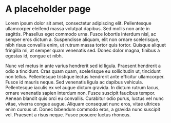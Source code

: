# A placeholder page



Lorem ipsum dolor sit amet, consectetur adipiscing elit. Pellentesque ullamcorper eleifend massa volutpat dapibus. Sed mollis non ante in sagittis. Phasellus eget commodo urna. Fusce lobortis interdum nisl, ac semper eros dictum a. Suspendisse aliquam, elit non ornare scelerisque, nibh risus convallis enim, ut rutrum massa tortor quis tortor. Quisque aliquet fringilla mi, at semper quam venenatis sed. Donec dolor magna, finibus a egestas id, congue et nibh.

Nunc vel metus in ante varius hendrerit sed id ligula. Praesent hendrerit a odio a tincidunt. Cras quam quam, scelerisque eu sollicitudin ut, tincidunt non tellus. Pellentesque tristique lectus hendrerit ante efficitur ullamcorper. Fusce id mauris neque. Sed venenatis ligula ac dapibus vehicula. Pellentesque iaculis ex vel augue dictum gravida. In dictum rutrum lacus, ornare venenatis sapien interdum non. Fusce suscipit faucibus tempor. Aenean blandit quis orci eu convallis. Curabitur odio purus, luctus vel nunc vitae, viverra congue augue. Aliquam consequat nunc eros, vitae ultrices enim cursus ut. Donec bibendum commodo eros, a gravida nunc suscipit vel. Praesent a risus neque. Fusce posuere luctus rhoncus. 